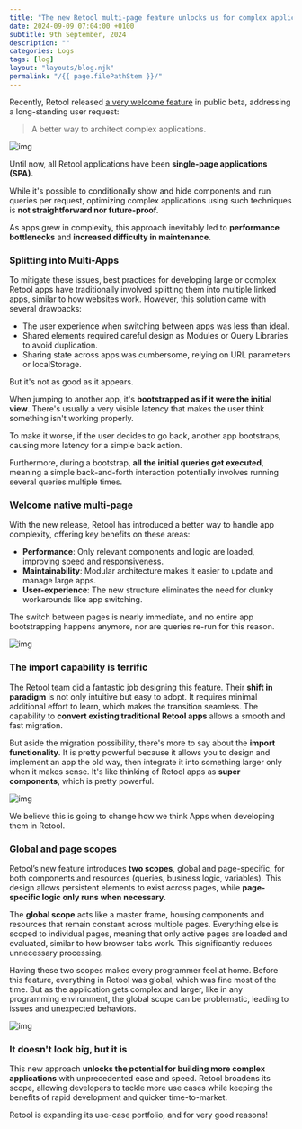 ```yaml
---
title: "The new Retool multi-page feature unlocks us for complex applications"
date: 2024-09-09 07:04:00 +0100
subtitle: 9th September, 2024
description: ""
categories: Logs
tags: [log]
layout: "layouts/blog.njk"
permalink: "/{{ page.filePathStem }}/"
---
```




Recently, Retool released [a very welcome feature](https://docs.retool.com/apps/guides/multipage) in public beta, addressing a long-standing user request:

> A better way to architect complex applications.

![img](/assets/blog/the-new-retool-multi-page-feature-unlocks-us-for-complex-applications/02.png)

Until now, all Retool applications have been **single-page applications (SPA).**

While it's possible to conditionally show and hide components and run queries per request, optimizing complex applications using such techniques is **not straightforward nor future-proof.**

As apps grew in complexity, this approach inevitably led to **performance bottlenecks** and **increased difficulty in maintenance.**



### Splitting into Multi-Apps

To mitigate these issues, best practices for developing large or complex Retool apps have traditionally involved splitting them into multiple linked apps, similar to how websites work. However, this solution came with several drawbacks:

- The user experience when switching between apps was less than ideal.
- Shared elements required careful design as Modules or Query Libraries to avoid duplication.
- Sharing state across apps was cumbersome, relying on URL parameters or localStorage.

But it's not as good as it appears.

When jumping to another app, it's **bootstrapped as if it were the initial view**. There's usually a very visible latency that makes the user think something isn't working properly.

To make it worse, if the user decides to go back, another app bootstraps, causing more latency for a simple back action.

Furthermore, during a bootstrap, **all the initial queries get executed**, meaning a simple back-and-forth interaction potentially involves running several queries multiple times.

### Welcome native multi-page

With the new release, Retool has introduced a better way to handle app complexity, offering key benefits on these areas:

- **Performance**: Only relevant components and logic are loaded, improving speed and responsiveness.
- **Maintainability**: Modular architecture makes it easier to update and manage large apps.
- **User-experience**: The new structure eliminates the need for clunky workarounds like app switching.

The switch between pages is nearly immediate, and no entire app bootstrapping happens anymore, nor are queries re-run for this reason.

![img](/assets/blog/the-new-retool-multi-page-feature-unlocks-us-for-complex-applications/04.png)

### The import capability is terrific

The Retool team did a fantastic job designing this feature. Their **shift in paradigm** is not only intuitive but easy to adopt. It requires minimal additional effort to learn, which makes the transition seamless. The capability to **convert existing traditional Retool apps** allows a smooth and fast migration.

But aside the migration possibility, there's more to say about the **import functionality**. It is pretty powerful because it allows you to design and implement an app the old way, then integrate it into something larger only when it makes sense. It's like thinking of Retool apps as **super components**, which is pretty powerful.

![img](/assets/blog/the-new-retool-multi-page-feature-unlocks-us-for-complex-applications/01.png)

We believe this is going to change how we think Apps when developing them in Retool.



### Global and page scopes

Retool’s new feature introduces **two scopes**, global and page-specific, for both components and resources (queries, business logic, variables). This design allows persistent elements to exist across pages, while **page-specific logic only runs when necessary.**

The **global scope** acts like a master frame, housing components and resources that remain constant across multiple pages. Everything else is scoped to individual pages, meaning that only active pages are loaded and evaluated, similar to how browser tabs work. This significantly reduces unnecessary processing.

Having these two scopes makes every programmer feel at home. Before this feature, everything in Retool was global, which was fine most of the time. But as the application gets complex and larger, like in any programming environment, the global scope can be problematic, leading to issues and unexpected behaviors.

![img](/assets/blog/the-new-retool-multi-page-feature-unlocks-us-for-complex-applications/02.png)



### It doesn't look big, but it is

This new approach **unlocks the potential for building more complex applications** with unprecedented ease and speed. Retool broadens its scope, allowing developers to tackle more use cases while keeping the benefits of rapid development and quicker time-to-market.

Retool is expanding its use-case portfolio, and for very good reasons!

